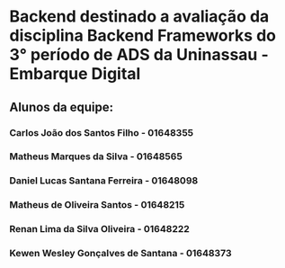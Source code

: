 # Backend destinado a avaliação da disciplina Backend Frameworks do 3° período de ADS da Uninassau - Embarque Digital

## Alunos da equipe:
### Carlos João dos Santos Filho - 01648355
### Matheus Marques da Silva - 01648565
### Daniel Lucas Santana Ferreira - 01648098
### Matheus de Oliveira Santos - 01648215
### Renan Lima da Silva Oliveira - 01648222
### Kewen Wesley Gonçalves de Santana - 01648373
